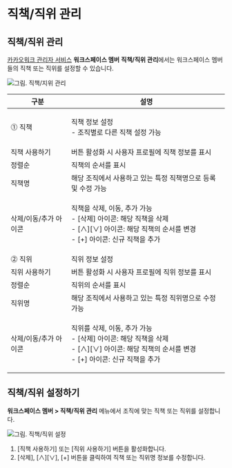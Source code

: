 # 직책/직위 관리

## 직책/직위 관리

[카카오워크 관리자 서비스](https://admin.kakaowork.com/) **워크스페이스 멤버** **직책/직위 관리**에서는 워크스페이스 멤버들의 직책 또는 직위를 설정할 수 있습니다.

![그림. 직책/지위 관리](https://s3-us-west-2.amazonaws.com/secure.notion-static.com/f0d23d83-9755-476d-a068-647a2731fb39/%EC%A7%81%EC%B1%85%EC%A7%80%EC%9C%84\_%EA%B4%80%EB%A6%AC.png)

| 구분                | 설명                                                                                                       |
| ----------------- | -------------------------------------------------------------------------------------------------------- |
| ⓵ 직책              | <p>직책 정보 설정<br>- 조직별로 다른 직책 설정 가능</p>                                                                    |
|      직책 사용하기      | 버튼 활성화 시 사용자 프로필에 직책 정보를 표시                                                                              |
|      정렬순          | 직책의 순서를 표시                                                                                               |
|      직책명          | 해당 조직에서 사용하고 있는 특정 직책명으로 등록 및 수정 가능                                                                      |
|      삭제/이동/추가 아이콘 | <p>직책을 삭제, 이동, 추가 가능<br>- [삭제] 아이콘: 해당 직책을 삭제<br>- [∧][∨] 아이콘: 해당 직책의 순서를 변경<br>- [+] 아이콘: 신규 직책을 추가</p> |
| ⓶ 직위              | 직위 정보 설정                                                                                                 |
|      직위 사용하기      | 버튼 활성화 시 사용자 프로필에 직위 정보를 표시                                                                              |
|      정렬순          | 직위의 순서를 표시                                                                                               |
|      직위명          | 해당 조직에서 사용하고 있는 특정 직위명으로 수정 가능                                                                           |
|      삭제/이동/추가 아이콘 | <p>직위를 삭제, 이동, 추가 가능<br>- [삭제] 아이콘: 해당 직책을 삭제<br>- [∧][∨] 아이콘: 해당 직책의 순서를 변경<br>- [+] 아이콘: 신규 직책을 추가</p> |

## 직책/직위 설정하기

**워크스페이스 멤버 > 직책/직위 관리** 메뉴에서 조직에 맞는 직책 또는 직위를 설정합니다.

![그림. 직책/직위 설정](https://s3-us-west-2.amazonaws.com/secure.notion-static.com/6a55ec19-ed91-402f-b6c9-a6b15e0e3d8d/%EC%A7%81%EC%B1%85%EC%A7%80%EC%9C%84\_%EC%84%A4%EC%A0%95.png)

1. \[직책 사용하기] 또는 \[직위 사용하기] 버튼을 활성화합니다.
2. \[삭제], \[∧]\[∨], \[+] 버튼을 클릭하여 직책 또는 직위명 정보를 수정합니다.
